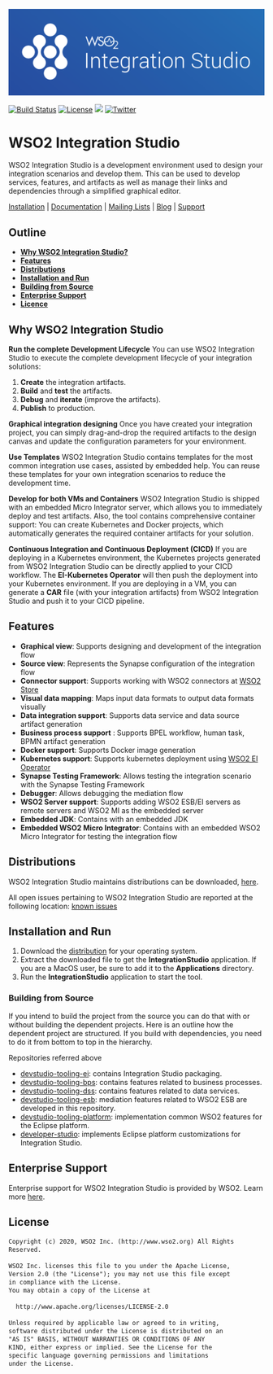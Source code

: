 ![WSO2 Integration Studio](gh-docs/images/integration-studio-logo.png?raw=true)

[![Build Status](https://travis-ci.org/wso2/devstudio-tooling-ei.svg?branch=master)](https://travis-ci.org/wso2/devstudio-tooling-ei)
[![License](https://img.shields.io/badge/License-Apache%202.0-blue.svg)](https://github.com/wso2/devstudio-tooling-ei/blob/master/LICENSE)
[<img src="https://img.shields.io/badge/Slack-@wso2--ei-blue">](https://ei-slack.wso2.com/)
[![Twitter](https://img.shields.io/twitter/follow/wso2.svg?style=social&label=Follow)](https://twitter.com/intent/follow?screen_name=wso2)


# WSO2 Integration Studio

WSO2 Integration Studio is a development environment used to design your integration scenarios and develop them. This can be used to develop services, features, and artifacts as well as manage their links and dependencies through a simplified graphical editor.

[Installation](https://ei.docs.wso2.com/en/latest/micro-integrator/develop/installing-WSO2-Integration-Studio/) | 
[Documentation](https://ei.docs.wso2.com/en/latest/micro-integrator/develop/intro-integration-development/) | 
[Mailing Lists](https://wso2.com/mail/) | 
[Blog](https://wso2.com/blogs/thesource/) | 
[Support](https://wso2.com/subscription)


## Outline 

- [**Why WSO2 Integration Studio?**](#Why-WSO2-Enterprise-Integrator)
- [**Features**](#Features)
- [**Distributions**](#Distributions)
- [**Installation and Run**](#Installation-and-Run)
- [**Building from Source**](#Building-from-Source)
- [**Enterprise Support**](#Enterprise-Support)
- [**Licence**](#License)


## Why WSO2 Integration Studio

**Run the complete Development Lifecycle**
You can use WSO2 Integration Studio to execute the complete development lifecycle of your integration solutions:
1. **Create** the integration artifacts.
2. **Build** and **test** the artifacts.
3. **Debug** and **iterate** (improve the artifacts).
4. **Publish** to production.

**Graphical integration designing**
Once you have created your integration project, you can simply drag-and-drop the required artifacts to the design canvas and update the configuration parameters for your environment.

**Use Templates**
WSO2 Integration Studio contains templates for the most common integration use cases, assisted by embedded help. You can reuse these templates for your own integration scenarios to reduce the development time.

**Develop for both VMs and Containers**
WSO2 Integration Studio is shipped with an embedded Micro Integrator server, which allows you to immediately deploy and test artifacts. Also, the tool contains comprehensive container support: You can create Kubernetes and Docker projects, which automatically generates the required container artifacts for your solution.

**Continuous Integration and Continuous Deployment (CICD)**
If you are deploying in a Kubernetes environment, the Kubernetes projects generated from WSO2 Integration Studio can be directly applied to your CICD workflow. The **EI-Kubernetes Operator** will then push the deployment into your Kubernetes environment.
If you are deploying in a VM, you can generate a **CAR** file (with your integration artifacts) from WSO2 Integration Studio and push it to your CICD pipeline.

## Features

- **Graphical view**: Supports designing and development of the integration flow 
- **Source view**: Represents the Synapse configuration of the integration flow
- **Connector support**: Supports working with WSO2 connectors at [WSO2 Store](https://store.wso2.com/store/assets/esbconnector/list)
- **Visual data mapping**: Maps input data formats to output data formats visually
- **Data integration support**: Supports data service and data source artifact generation
- **Business process support** : Supports BPEL workflow, human task, BPMN artifact generation
- **Docker support**: Supports Docker image generation
- **Kubernetes support**: Supports kubernetes deployment using [WSO2 EI Operator](https://github.com/wso2/k8s-ei-operator)
- **Synapse Testing Framework**: Allows testing the integration scenario with the Synapse Testing Framework
- **Debugger**: Allows debugging the mediation flow
- **WSO2 Server support**: Supports adding WSO2 ESB/EI servers as remote servers and WSO2 MI as the embedded server
- **Embedded JDK**: Contains with an embedded JDK
- **Embedded WSO2 Micro Integrator**: Contains with an embedded WSO2 Micro Integrator for testing the integration flow


## Distributions
WSO2 Integration Studio maintains distributions can be downloaded, [here](https://wso2.com/integration/integration-studio/).

All open issues pertaining to WSO2 Integration Studio are reported at the following location: 
[known issues](https://github.com/wso2/devstudio-tooling-ei/issues)


## Installation and Run
1. Download the [distribution](https://wso2.com/integration/integration-studio/) for your operating system.
2. Extract the downloaded file to get the **IntegrationStudio** application. If you are a MacOS user, be sure to add it to the **Applications** directory.
3. Run the **IntegrationStudio** application to start the tool.


### Building from Source

If you intend to build the project from the source you can do that with or without building the dependent projects. 
Here is an outline how the dependent project are structured. If you build with dependencies, you need to do it from 
bottom to top in the hierarchy.

Repositories referred above

- [devstudio-tooling-ei](https://github.com/wso2/devstudio-tooling-ei/): contains Integration Studio packaging.
- [devstudio-tooling-bps](https://github.com/wso2/devstudio-tooling-bps): contains features related to business processes. 
- [devstudio-tooling-dss](https://github.com/wso2/devstudio-tooling-dss/): contains features related to data services.
- [devstudio-tooling-esb](https://github.com/wso2/devstudio-tooling-esb/): mediation features related to WSO2 ESB are developed in this repository. 
- [devstudio-tooling-platform](https://github.com/wso2/devstudio-tooling-platform/): implementation common WSO2 features for the Eclipse platform. 
- [developer-studio](https://github.com/wso2/developer-studio/): implements Eclipse platform customizations for Integration Studio.

## Enterprise Support

Enterprise support for WSO2 Integration Studio is provided by WSO2. Learn more [here](https://wso2.com/subscription).

## License

```
Copyright (c) 2020, WSO2 Inc. (http://www.wso2.org) All Rights Reserved.

WSO2 Inc. licenses this file to you under the Apache License,
Version 2.0 (the "License"); you may not use this file except
in compliance with the License.
You may obtain a copy of the License at

  http://www.apache.org/licenses/LICENSE-2.0

Unless required by applicable law or agreed to in writing,
software distributed under the License is distributed on an
"AS IS" BASIS, WITHOUT WARRANTIES OR CONDITIONS OF ANY
KIND, either express or implied. See the License for the
specific language governing permissions and limitations
under the License.
```
